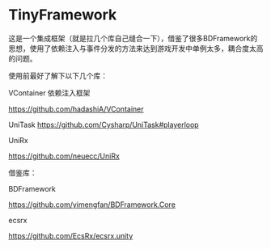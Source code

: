 # TinyFramework

这是一个集成框架（就是拉几个库自己缝合一下），借鉴了很多BDFramework的思想，使用了依赖注入与事件分发的方法来达到游戏开发中单例太多，耦合度太高的问题。


使用前最好了解下以下几个库：


VContainer 依赖注入框架


https://github.com/hadashiA/VContainer


UniTask
https://github.com/Cysharp/UniTask#playerloop


UniRx


https://github.com/neuecc/UniRx


借鉴库：


BDFramework


https://github.com/yimengfan/BDFramework.Core

ecsrx


https://github.com/EcsRx/ecsrx.unity
